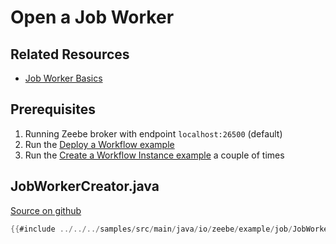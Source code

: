 # Open a Job Worker

## Related Resources

* [Job Worker Basics](basics/job-workers.html)

## Prerequisites

1. Running Zeebe broker with endpoint `localhost:26500` (default)
1. Run the [Deploy a Workflow example](java-client-examples/workflow-deploy.html)
1. Run the [Create a Workflow Instance example](java-client-examples/workflow-instance-create.html) a couple of times

## JobWorkerCreator.java

[Source on github](https://github.com/zeebe-io/zeebe/tree/{{commit}}/samples/src/main/java/io/zeebe/example/job/JobWorkerCreator.java)

```java
{{#include ../../../samples/src/main/java/io/zeebe/example/job/JobWorkerCreator.java}}
```
